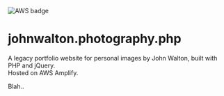 ![AWS badge](https://codebuild.eu-west-2.amazonaws.com/badges?uuid=eyJlbmNyeXB0ZWREYXRhIjoiZWRvNWhjQkMxRFl5SzNVbmJNVmR0NlZ4K0pvYlNCb1R3VThYbklEWVBVSWx5UXBCWW1XWmlsNThYTDhnbzhuZkdmVEJYMFRZTWNiQ0drdk0vcFkxdjBvPSIsIml2UGFyYW1ldGVyU3BlYyI6IjE2bTVZNGxvRWVJV1RMQzUiLCJtYXRlcmlhbFNldFNlcmlhbCI6MX0%3D&branch=main)

# johnwalton.photography.php
A legacy portfolio website for personal images by John Walton, built with PHP and jQuery.   
Hosted on AWS Amplify.

Blah..
